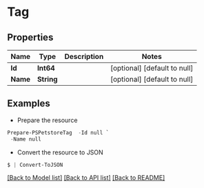 # Tag
## Properties

Name | Type | Description | Notes
------------ | ------------- | ------------- | -------------
**Id** | **Int64** |  | [optional] [default to null]
**Name** | **String** |  | [optional] [default to null]

## Examples

- Prepare the resource
```powershell
Prepare-PSPetstoreTag  -Id null `
 -Name null
```

- Convert the resource to JSON
```powershell
$ | Convert-ToJSON
```

[[Back to Model list]](../README.md#documentation-for-models) [[Back to API list]](../README.md#documentation-for-api-endpoints) [[Back to README]](../README.md)

